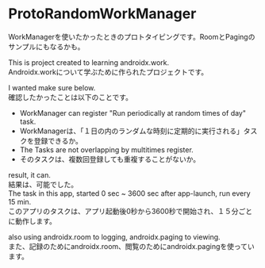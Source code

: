 # ProtoRandomWorkManager
WorkManagerを使いたかったときのプロトタイピングです。RoomとPagingのサンプルにもなるかも。  

This is project created to learning androidx.work.  
Androidx.workについて学ぶために作られたプロジェクトです。  

I wanted make sure below.  
確認したかったことは以下のことです。  

* WorkManager can register "Run periodically at random times of day" task.  
* WorkManagerは、「１日の内のランダムな時刻に定期的に実行される」タスクを登録できるか。  
* The Tasks are not overlapping by multitimes register.  
* そのタスクは、複数回登録しても重複することがないか。  

result, it can.  
結果は、可能でした。  
The task in this app, started 0 sec ~ 3600 sec after app-launch, run every 15 min.  
このアプリのタスクは、アプリ起動後0秒から3600秒で開始され、１５分ごとに動作します。  

also using androidx.room to logging, androidx.paging to viewing.  
また、記録のためにandroidx.room、閲覧のためにandroidx.pagingを使っています。  
